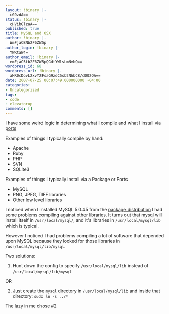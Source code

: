 ```yaml
---
layout: !binary |-
  cG9zdA==
status: !binary |-
  cHVibGlzaA==
published: true
title: MySQL and OSX
author: !binary |-
  WmFjaCBNb2F6ZW5p
author_login: !binary |-
  YWRtaW4=
author_email: !binary |-
  emFjaC5tb2F6ZW5pQGdtYWlsLmNvbQ==
wordpress_id: 68
wordpress_url: !binary |-
  aHR0cDovL2xvY2FsaG9zdC5sb2NhbC8/cD02OA==
date: 2007-07-25 00:07:49.000000000 -04:00
categories:
- Uncategorized
tags:
- code
- elevatorup
comments: []
---
```

I have some weird logic in determining what I compile and what I install via [ports](http://www.macports.org/)

Examples of things I typically compile by hand:
* Apache
* Ruby
* PHP
* SVN
* SQLite3

Examples of things I typically install via a Package or Ports
* MySQL
* PNG, JPEG, TIFF libraries
* Other low level libraries

I noticed when I installed MySQL 5.0.45 from the [package distribution](http://dev.mysql.com/downloads/mysql/5.0.html#macosx-dmg) I had some problems compiling against other libraries. It turns out that mysql will install itself in `/usr/local/mysql/`, and it's libraries in `/usr/local/mysql/lib` which is typical.

However I noticed I had problems compiling a lot of software that depended upon MySQL because they looked for those libraries in `/usr/local/mysql/lib/mysql`.

Two solutions:

1. Hunt down the config to specify `/usr/local/mysql/lib` instead of `/usr/local/mysql/lib/mysql`

OR

2. Just create the `mysql` directory in `/usr/local/mysql/lib` and inside that directory: `sudo ln -s ../*`

The lazy in me chose #2
